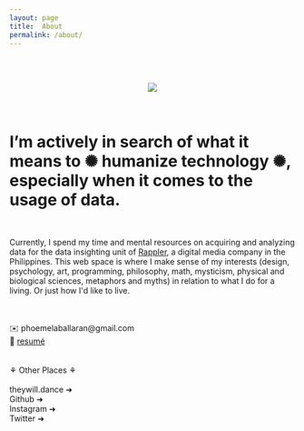 ```yaml
---
layout: page
title:  About
permalink: /about/
---
```


<br><br>
<p align="center"><img src="https://phoemelaballaran.github.io/assets/sample/page/about/about.png"/></p>
<br>
<h1>I’m actively in search of what it means to ✺ humanize technology ✺, especially when it comes to the usage of data.</h1>
<br>
<p>Currently, I spend my time and mental resources on acquiring and analyzing data for the data insighting unit of <a href="https://www.rappler.com" target="_blank">Rappler</a>, a digital media company in the Philippines. This web space is where I make sense of my interests (design, psychology, art, programming, philosophy, math, mysticism, physical and biological sciences, metaphors and myths) in relation to what I do for a living. Or just how I'd like to live.</p>
<br><br>✉️ phoemelaballaran@gmail.com
<br>💼 <a href="https://phoemelaballaran.github.io/resume/">resumé</a>
<br><br>
<br>⚘ Other Places ⚘<br>
<br><a href="https://www.theywill.dance" target="_blank" style="text-decoration: none;">theywill.dance ➜</a>
<br><a href="https://github.com/phoemelaballaran" target="_blank" style="text-decoration: none;">Github ➜</a>
<br><a href="https://instagram.com/phoemelaballaran" target="_blank" style="text-decoration: none;">Instagram ➜</a>
<br><a href="https://twitter.com/theywill_dance" target="_blank" style="text-decoration: none;">Twitter ➜</a>
